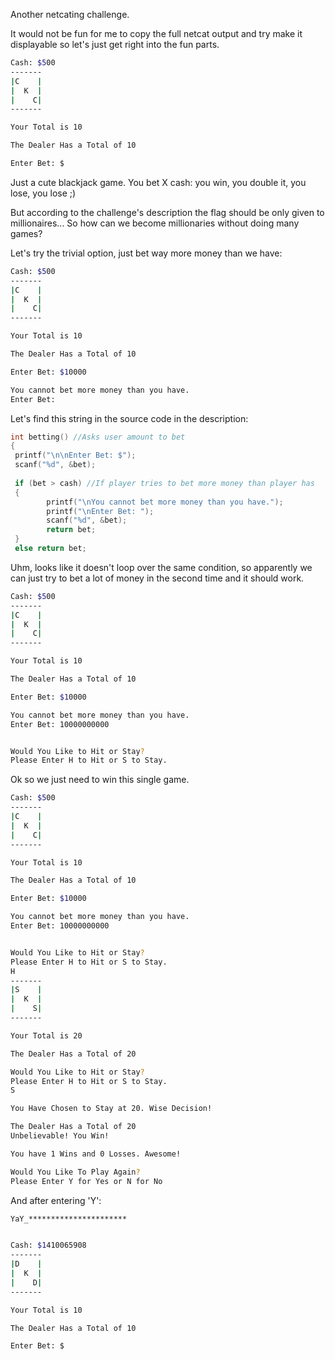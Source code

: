 Another netcating challenge.

It would not be fun for me to copy the full netcat output and try make it displayable so let's just get right into the fun parts.

```bash
Cash: $500
-------
|C    |
|  K  |
|    C|
-------

Your Total is 10

The Dealer Has a Total of 10

Enter Bet: $
```

Just a cute blackjack game. You bet X cash: you win, you double it, you lose, you lose ;)

But according to the challenge's description the flag should be only given to millionaires... So how can we become millionaries without doing many games?

Let's try the trivial option, just bet way more money than we have:
```bash
Cash: $500
-------
|C    |
|  K  |
|    C|
-------

Your Total is 10

The Dealer Has a Total of 10

Enter Bet: $10000

You cannot bet more money than you have.
Enter Bet:
```

Let's find this string in the source code in the description:

```c
int betting() //Asks user amount to bet
{
 printf("\n\nEnter Bet: $");
 scanf("%d", &bet);
 
 if (bet > cash) //If player tries to bet more money than player has
 {
        printf("\nYou cannot bet more money than you have.");
        printf("\nEnter Bet: ");
        scanf("%d", &bet);
        return bet;
 }
 else return bet;
 ```

 Uhm, looks like it doesn't loop over the same condition, so apparently we can just try to bet a lot of money in the second time and it should work.

```bash
Cash: $500
-------
|C    |
|  K  |
|    C|
-------

Your Total is 10

The Dealer Has a Total of 10

Enter Bet: $10000

You cannot bet more money than you have.
Enter Bet: 10000000000


Would You Like to Hit or Stay?
Please Enter H to Hit or S to Stay.
```

Ok so we just need to win this single game.

```bash
Cash: $500
-------
|C    |
|  K  |
|    C|
-------

Your Total is 10

The Dealer Has a Total of 10

Enter Bet: $10000

You cannot bet more money than you have.
Enter Bet: 10000000000


Would You Like to Hit or Stay?
Please Enter H to Hit or S to Stay.
H
-------
|S    |
|  K  |
|    S|
-------

Your Total is 20

The Dealer Has a Total of 20

Would You Like to Hit or Stay?
Please Enter H to Hit or S to Stay.
S

You Have Chosen to Stay at 20. Wise Decision!

The Dealer Has a Total of 20
Unbelievable! You Win!

You have 1 Wins and 0 Losses. Awesome!

Would You Like To Play Again?
Please Enter Y for Yes or N for No
```

And after entering 'Y':
```bash
YaY_**********************


Cash: $1410065908
-------
|D    |
|  K  |
|    D|
-------

Your Total is 10

The Dealer Has a Total of 10

Enter Bet: $
```

